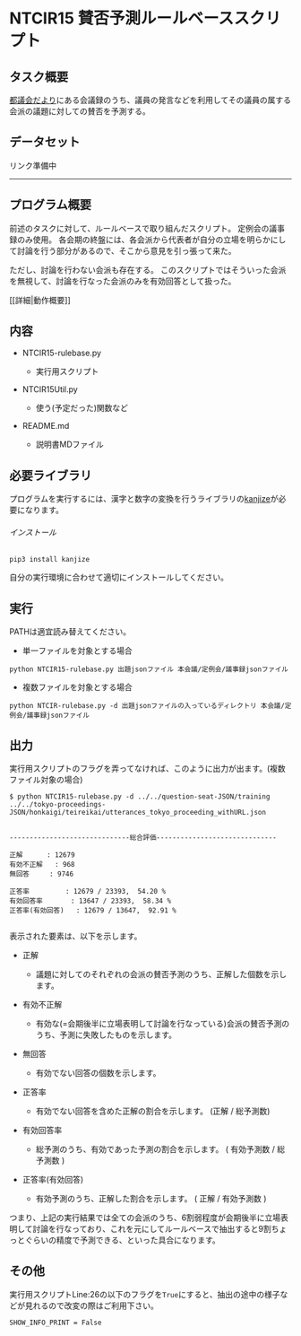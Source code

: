 # NTCIR15 賛否予測ルールベーススクリプト

## タスク概要

[都議会だより](https://www.gikai.metro.tokyo.jp/newsletter/)にある会議録のうち、議員の発言などを利用してその議員の属する会派の議題に対しての賛否を予測する。

## データセット

リンク準備中

*****

## プログラム概要

前述のタスクに対して、ルールベースで取り組んだスクリプト。
定例会の議事録のみ使用。
各会期の終盤には、各会派から代表者が自分の立場を明らかにして討論を行う部分があるので、そこから意見を引っ張って来た。

ただし、討論を行わない会派も存在する。
このスクリプトではそういった会派を無視して、討論を行なった会派のみを有効回答として扱った。

[[詳細|動作概要]]

## 内容

- NTCIR15-rulebase.py
  - 実行用スクリプト

- NTCIR15Util.py
  - 使う(予定だった)関数など

- README.md
  - 説明書MDファイル

## 必要ライブラリ

プログラムを実行するには、漢字と数字の変換を行うライブラリの[kanjize](https://github.com/delta114514/Kanjize)が必要になります。

###### インストール

```
pip3 install kanjize
```

自分の実行環境に合わせて適切にインストールしてください。

## 実行
PATHは適宜読み替えてください。

- 単一ファイルを対象とする場合
```
python NTCIR15-rulebase.py 出題jsonファイル 本会議/定例会/議事録jsonファイル
```

- 複数ファイルを対象とする場合
```
python NTCIR-rulebase.py -d 出題jsonファイルの入っているディレクトリ 本会議/定例会/議事録jsonファイル
```

## 出力

実行用スクリプトのフラグを弄ってなければ、このように出力が出ます。(複数ファイル対象の場合)

```
$ python NTCIR15-rulebase.py -d ../../question-seat-JSON/training ../../tokyo-proceedings-JSON/honkaigi/teireikai/utterances_tokyo_proceeding_withURL.json


------------------------------総合評価------------------------------

正解		: 12679
有効不正解	: 968
無回答		: 9746

正答率			: 12679 / 23393,  54.20 %
有効回答率		: 13647 / 23393,  58.34 %
正答率(有効回答)	: 12679 / 13647,  92.91 %


```

表示された要素は、以下を示します。

- 正解
  - 議題に対してのそれぞれの会派の賛否予測のうち、正解した個数を示します。
- 有効不正解
  - 有効な(=会期後半に立場表明して討論を行なっている)会派の賛否予測のうち、予測に失敗したものを示します。
- 無回答
  - 有効でない回答の個数を示します。
  
- 正答率
  - 有効でない回答を含めた正解の割合を示します。 (正解 / 総予測数)
- 有効回答率
  - 総予測のうち、有効であった予測の割合を示します。 ( 有効予測数 / 総予測数 )
- 正答率(有効回答)
  - 有効予測のうち、正解した割合を示します。 ( 正解 / 有効予測数 )

つまり、上記の実行結果では全ての会派のうち、6割弱程度が会期後半に立場表明して討論を行なっており、これを元にしてルールベースで抽出すると9割ちょっとぐらいの精度で予測できる、といった具合になります。

## その他
実行用スクリプトLine:26の以下のフラグを`True`にすると、抽出の途中の様子などが見れるので改変の際はご利用下さい。
```
SHOW_INFO_PRINT = False
```
